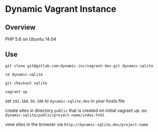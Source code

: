 # Dynamic Vagrant Instance

## Overview

PHP 5.6 on Ubuntu 14.04

## Use

`git clone git@gitlab.com:dynamic-inc/vagrant-dev.git dynamic-sqlite`

`cd dynamic-sqlite` 

`git checkout sqlite`

`vagrant up`

set `192.168.56.106` to `dynamic-sqlite.dev` in your hosts file

create sites in directory `public`  that is created on initial vagrant up. ex: `dynamic-sqlite/public/project-name/index.html`

view sites in the browser via `http://dynamic-sqlite.dev/project-name`